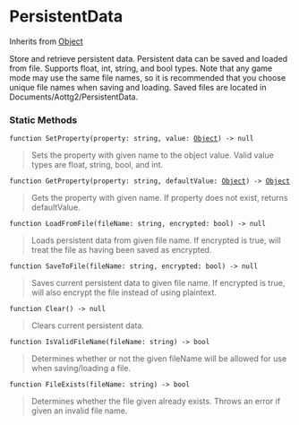 # PersistentData
Inherits from [Object](../objects/Object.md)

Store and retrieve persistent data. Persistent data can be saved and loaded from file. Supports float, int, string, and bool types.
Note that any game mode may use the same file names, so it is recommended that you choose unique file names when saving and loading.
Saved files are located in Documents/Aottg2/PersistentData.

### Static Methods
<pre class="language-typescript"><code class="lang-typescript">function SetProperty(property: string, value: <a data-footnote-ref href="#user-content-fn-37">Object</a>) -> null</code></pre>
> Sets the property with given name to the object value. Valid value types are float, string, bool, and int.
> 
<pre class="language-typescript"><code class="lang-typescript">function GetProperty(property: string, defaultValue: <a data-footnote-ref href="#user-content-fn-37">Object</a>) -> <a data-footnote-ref href="#user-content-fn-37">Object</a></code></pre>
> Gets the property with given name. If property does not exist, returns defaultValue.
> 
<pre class="language-typescript"><code class="lang-typescript">function LoadFromFile(fileName: string, encrypted: bool) -> null</code></pre>
> Loads persistent data from given file name. If encrypted is true, will treat the file as having been saved as encrypted.
> 
<pre class="language-typescript"><code class="lang-typescript">function SaveToFile(fileName: string, encrypted: bool) -> null</code></pre>
> Saves current persistent data to given file name. If encrypted is true, will also encrypt the file instead of using plaintext.
> 
<pre class="language-typescript"><code class="lang-typescript">function Clear() -> null</code></pre>
> Clears current persistent data.
> 
<pre class="language-typescript"><code class="lang-typescript">function IsValidFileName(fileName: string) -> bool</code></pre>
> Determines whether or not the given fileName will be allowed for use when saving/loading a file.
> 
<pre class="language-typescript"><code class="lang-typescript">function FileExists(fileName: string) -> bool</code></pre>
> Determines whether the file given already exists. Throws an error if given an invalid file name.
> 

[^0]: [Camera](../static/Camera.md)
[^1]: [Character](../objects/Character.md)
[^2]: [Collider](../objects/Collider.md)
[^3]: [Collision](../objects/Collision.md)
[^4]: [Color](../objects/Color.md)
[^5]: [Convert](../static/Convert.md)
[^6]: [Cutscene](../static/Cutscene.md)
[^7]: [Dict](../objects/Dict.md)
[^8]: [Game](../static/Game.md)
[^9]: [Human](../objects/Human.md)
[^10]: [Input](../static/Input.md)
[^11]: [Json](../static/Json.md)
[^12]: [LineCastHitResult](../objects/LineCastHitResult.md)
[^13]: [LineRenderer](../objects/LineRenderer.md)
[^14]: [List](../objects/List.md)
[^15]: [Map](../static/Map.md)
[^16]: [MapObject](../objects/MapObject.md)
[^17]: [MapTargetable](../objects/MapTargetable.md)
[^18]: [Math](../static/Math.md)
[^19]: [Network](../static/Network.md)
[^20]: [NetworkView](../objects/NetworkView.md)
[^21]: [PersistentData](../static/PersistentData.md)
[^22]: [Physics](../static/Physics.md)
[^23]: [Player](../objects/Player.md)
[^24]: [Quaternion](../objects/Quaternion.md)
[^25]: [Random](../objects/Random.md)
[^26]: [Range](../objects/Range.md)
[^27]: [RoomData](../static/RoomData.md)
[^28]: [Set](../objects/Set.md)
[^29]: [Shifter](../objects/Shifter.md)
[^30]: [String](../static/String.md)
[^31]: [Time](../static/Time.md)
[^32]: [Titan](../objects/Titan.md)
[^33]: [Transform](../objects/Transform.md)
[^34]: [UI](../static/UI.md)
[^35]: [Vector2](../objects/Vector2.md)
[^36]: [Vector3](../objects/Vector3.md)
[^37]: [Object](../objects/Object.md)
[^38]: [Component](../objects/Component.md)
